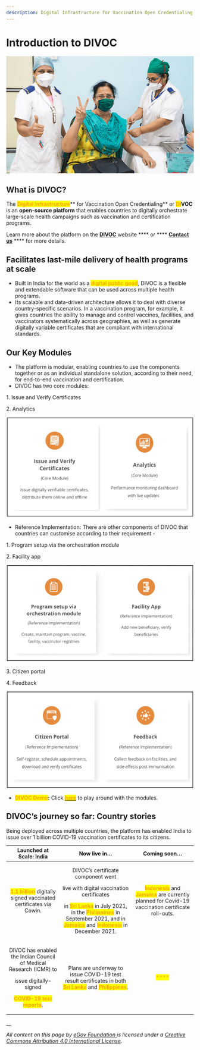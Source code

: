```yaml
---
description: Digital Infrastructure for Vaccination Open Credentialing
---
```


# Introduction to DIVOC



![](.gitbook/assets/VACCINE.jpeg)

## What is DIVOC?

The <mark style="color:orange;">**Digital Infrastructure**</mark>** for Vaccination Open Credentialing** or <mark style="color:orange;">**DI**</mark>**VOC** is an **open-source platform** that enables countries to digitally orchestrate large-scale health campaigns such as vaccination and certification programs.

Learn more about the platform on the [**DIVOC**](https://divoc.dev) website **** or **** [**Contact us**](https://divoc.dev/#get-in-touch) **** for more details.

## **Facilitates last-mile delivery of health programs at scale**

* Built in India for the world as a <mark style="color:orange;">**digital public good**</mark>, DIVOC is a flexible and extendable software that can be used across multiple health programs.
* Its scalable and data-driven architecture allows it to deal with diverse country-specific scenarios. In a vaccination program, for example, it gives countries the ability to manage and control vaccines, facilities, and vaccinators systematically across geographies, as well as generate digitally variable certificates that are compliant with international standards.

## **Our Key Modules**

* The platform is modular, enabling countries to use the components together or as an individual standalone solution, according to their need, for end-to-end vaccination and certification.
* DIVOC has two core modules:

&#x20;            1\. Issue and Verify Certificates

&#x20;            2\. Analytics

![](<.gitbook/assets/Screenshot 2022-02-17 at 3.41.51 PM.png>)

* Reference Implementation: There are other components of DIVOC that countries can customise according to their requirement -&#x20;

&#x20;             1\. Program setup via the orchestration module

&#x20;             2\. Facility app

![](<.gitbook/assets/Screenshot 2022-02-17 at 3.35.46 PM.png>)

&#x20;             3\. Citizen portal

&#x20;             4\. Feedback        &#x20;

![](<.gitbook/assets/Screenshot 2022-02-17 at 3.36.11 PM.png>)

* <mark style="color:orange;">**DIVOC Demo**</mark>**:** Click [<mark style="color:orange;">**here**</mark>](divoc-demo/) to play around with the modules.

## **DIVOC’s journey so far: Country stories**

Being deployed across multiple countries, the platform has enabled India to issue over 1 billion COVID-19 vaccination certificates to its citizens.

|                                                            Launched at Scale: India                                                                                                       |                                                                                                                                                                                                             Now live in…                                                                                                                                                                                                            |                                                                                Coming soon…                                                                               |
| :---------------------------------------------------------------------------------------------------------------------------------------------------------------------------------------: | :---------------------------------------------------------------------------------------------------------------------------------------------------------------------------------------------------------------------------------------------------------------------------------------------------------------------------------------------------------------------------------------------------------------------------------: | :-----------------------------------------------------------------------------------------------------------------------------------------------------------------------: |
|                                          <mark style="color:orange;">**1.1 billion**</mark> digitally signed vaccinated certificates via Cowin.                                           | <p>DIVOC’s certificate component went </p><p>live with digital vaccination certificates </p><p>in <mark style="color:orange;"><strong>Sri Lanka</strong></mark> in July 2021, in the <mark style="color:orange;"><strong>Philippines</strong></mark> in September 2021, and in <mark style="color:orange;"><strong>Jamaica</strong></mark> and <mark style="color:orange;"><strong>Indonesia</strong></mark> in December 2021. </p> | <mark style="color:orange;">**Indonesia**</mark> and <mark style="color:orange;">**Jamaica**</mark> are currently planned for Covid-19 vaccination certificate roll-outs. |
| <p>DIVOC has enabled the Indian Council of Medical Research (ICMR) to </p><p>issue digitally-signed </p><p><mark style="color:orange;"><strong>COVID-19 test reports</strong></mark>.</p> |                                                                                                                            Plans are underway to issue COVID-19 test result certificates in both <mark style="color:orange;">**Sri Lanka**</mark> and <mark style="color:orange;">**Philippines**</mark>.                                                                                                                           |                                                                  <mark style="color:orange;">****</mark>                                                                  |

__

_All content on this page by_ [_eGov Foundation_ ](https://egov.org.in)_is licensed under a_ [_Creative Commons Attribution 4.0 International License_](http://creativecommons.org/licenses/by/4.0/)_._
